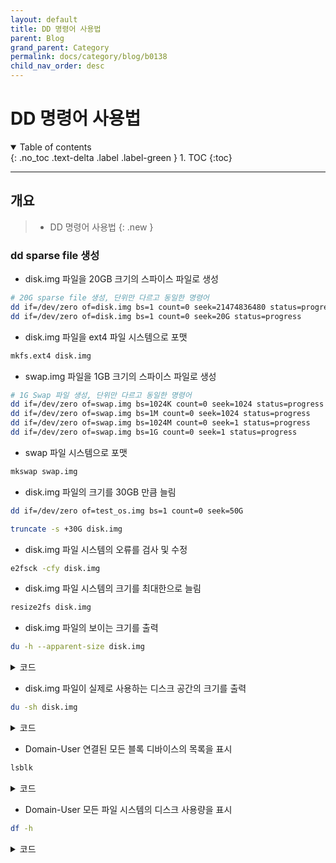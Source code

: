```yaml
---
layout: default
title: DD 명령어 사용법
parent: Blog
grand_parent: Category
permalink: docs/category/blog/b0138
child_nav_order: desc
---
```


# DD 명령어 사용법

<details open markdown="block">
  <summary>
    Table of contents
  </summary>
  {: .no_toc .text-delta .label .label-green }
1. TOC
{:toc}
</details>

---

## 개요

> - DD 명령어 사용법
{: .new }

### dd sparse file 생성

- disk.img 파일을 20GB 크기의 스파이스 파일로 생성

```bash
# 20G sparse file 생성, 단위만 다르고 동일한 명령어
dd if=/dev/zero of=disk.img bs=1 count=0 seek=21474836480 status=progress
dd if=/dev/zero of=disk.img bs=1 count=0 seek=20G status=progress
```

- disk.img 파일을 ext4 파일 시스템으로 포맷

```bash
mkfs.ext4 disk.img
```

- swap.img 파일을 1GB 크기의 스파이스 파일로 생성

```bash
# 1G Swap 파일 생성, 단위만 다르고 동일한 명령어
dd if=/dev/zero of=swap.img bs=1024K count=0 seek=1024 status=progress
dd if=/dev/zero of=swap.img bs=1M count=0 seek=1024 status=progress
dd if=/dev/zero of=swap.img bs=1024M count=0 seek=1 status=progress
dd if=/dev/zero of=swap.img bs=1G count=0 seek=1 status=progress
```

- swap 파일 시스템으로 포맷

```bash
mkswap swap.img
```

- disk.img 파일의 크기를 30GB 만큼 늘림

```bash
dd if=/dev/zero of=test_os.img bs=1 count=0 seek=50G
```

```bash
truncate -s +30G disk.img
```

- disk.img 파일 시스템의 오류를 검사 및 수정

```bash
e2fsck -cfy disk.img
```

- disk.img 파일 시스템의 크기를 최대한으로 늘림

```bash
resize2fs disk.img
```

- disk.img 파일의 보이는 크기를 출력

```bash
du -h --apparent-size disk.img
```

<details markdown="block">
  <summary>
    코드
  </summary>
  {: .text-delta .label .label-green }

```bash
20G     disk.img
```

</details>

- disk.img 파일이 실제로 사용하는 디스크 공간의 크기를 출력

```bash
du -sh disk.img
```

<details markdown="block">
  <summary>
    코드
  </summary>
  {: .text-delta .label .label-green }

```bash
2.4G    disk.img
```

</details>

- Domain-User 연결된 모든 블록 디바이스의 목록을 표시

```bash
lsblk
```

<details markdown="block">
  <summary>
    코드
  </summary>
  {: .text-delta .label .label-green }

```bash
NAME  MAJ:MIN RM SIZE RO TYPE MOUNTPOINTS
xvda1 202:1    0  30G  0 disk /
xvda2 202:2    0   1G  0 disk [SWAP]
```

</details>

- Domain-User 모든 파일 시스템의 디스크 사용량을 표시

```bash
df -h
```

<details markdown="block">
  <summary>
    코드
  </summary>
  {: .text-delta .label .label-green }

```bash
Filesystem      Size  Used Avail Use% Mounted on
tmpfs           796M  716K  796M   1% /run
/dev/xvda1       30G  2.1G   26G   8% /
tmpfs           3.9G     0  3.9G   0% /dev/shm
tmpfs           5.0M     0  5.0M   0% /run/lock
tmpfs           796M     0  796M   0% /run/user/0
```

</details>
